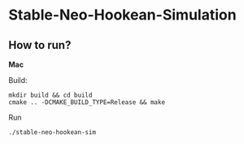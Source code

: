 # Stable-Neo-Hookean-Simulation

## How to run?

**Mac**

Build:

```
mkdir build && cd build
cmake .. -DCMAKE_BUILD_TYPE=Release && make
```

Run

```
./stable-neo-hookean-sim
```
